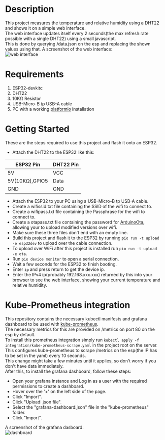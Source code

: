 # Description
This project measures the temperature and relative humidity using a DHT22 and shows it on a simple web interface.  
The web interface updates itself every 2 seconds(the max refresh rate possible with a single DHT22) using a small javascript.  
This is done by querying /data.json on the esp and replacing the shown values using that.
A screenshot of the web interface:  
![web interface](https://raw.githubusercontent.com/ToMe25/ESP32-DHT22/master/images/web_interface.png)

# Requirements
 1. ESP32-devkitc
 2. DHT22
 3. 10KΩ Resistor
 4. USB-Micro-B tp USB-A cable
 5. PC with a working [platformio](https://platformio.org/) installation

# Getting Started
These are the steps required to use this project and flash it onto an ESP32.
 * Attach the DHT22 to the ESP32 like this:

|ESP32 Pin     |DHT22 Pin|
|--------------|---------|
|5V            |VCC      |
|5V(10KΩ),GPIO5|Data     |
|GND           |GND      |

 * Attach the ESP32 to your PC using a USB-Micro-B tp USB-A cable.
 * Create a wifissid.txt file containing the SSID of the wifi to connect to.
 * Create a wifipass.txt file containing the Passphrase for the wifi to connect to.
 * Create a otapass.txt file containing the password for [ArduinoOta](https://www.arduino.cc/reference/en/libraries/arduinoota/), allowing your to upload modified versions over wifi.
 * Make sure these three files don't end with an empty line.
 * Build this project and flash it to the ESP32 by running `pio run -t upload -e esp32dev` to upload over the cable connection.
 * To upload over WiFi after this project is installed run `pio run -t upload -e ota`.
 * Run `pio device monitor` to open a serial connection.
 * Wait a few seconds for the ESP32 to finish booting.
 * Enter `ip` and press return to get the device ip.
 * Enter the IPv4 ip(probably 192.168.xxx.xxx) returned by this into your browser to see the web interface, showing your current temperature and relative humidity.

# Kube-Prometheus integration
This repository contains the necessary kubectl manifests and grafana dashboard to be used with [kube-prometheus](https://github.com/prometheus-operator/kube-prometheus).  
The necessary metrics for this are provided on /metrics on port 80 on the esp by default.  
To install this prometheus integration simply run `kubectl apply -f integration/kube-prometheus-scrape.yaml` in the project root on the server.  
This configures kube-prometheus to scrape /metrics on the esp(the IP has to be set in the yaml) every 10 seconds.  
This change might take a few minutes until it applies, so don't worry if you don't have data immediately.  
After this, to install the grafana dashboard, follow these steps:
 * Open your grafana instance and Log in as a user with the required permissions to create a dashboard.
 * Hover over the '+' on the left side of the page.
 * Click "Import".
 * Click "Upload .json file".
 * Select the "grafana-dashboard.json" file in the "kube-prometheus" folder.
 * Click "Import".

A screenshot of the grafana dasboard:  
![dashboard](https://raw.githubusercontent.com/ToMe25/ESP32-DHT22/master/images/grafana_dashboard.png)
